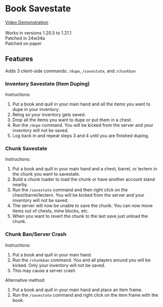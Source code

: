 # Book Savestate
[Video Demonstration](https://youtu.be/tD6eCmdbPp0)\
\
Works in versions 1.20.5 to 1.21.1\
Patched in 24w34a\
Patched on paper

## Features
Adds 3 client-side commands: `/dupe`, `/savestate`, and `/chunkban`

### Inventory Savestate (Item Duping)
Instructions:
1. Put a book and quill in your main hand and all the items you want to dupe in your inventory.
2. Relog so your inventory gets saved.
3. Drop all the items you want to dupe or put them in a chest.
4. Run the `/dupe` command. You will be kicked from the server and your inventory will not be saved.
5. Log back in and repeat steps 3 and 4 until you are finished duping.

### Chunk Savestate
Instructions:
1. Put a book and quill in your main hand and a chest, barrel, or lectern in the chunk you want to savestate.
2. Build a chunk loader to load the chunk or have another account stand nearby.
3. Run the `/savestate` command and then right click on the chest/barrel/lectern. You will be kicked from the server and your inventory will not be saved.
4. The server will now be unable to save the chunk. You can now move items out of chests, mine blocks, etc.
5. When you want to revert the chunk to the last save just unload the chunk.

### Chunk Ban/Server Crash
Instructions:
1. Put a book and quill in your main hand.
2. Run the `/chunkban` command. You and all players around you will be kicked. Only your inventory will not be saved.
3. This may cause a server crash

Alternative method:
1. Put a book and quill in your main hand and place an item frame.
2. Run the `/savestate` command and right click on the item frame with the book.
